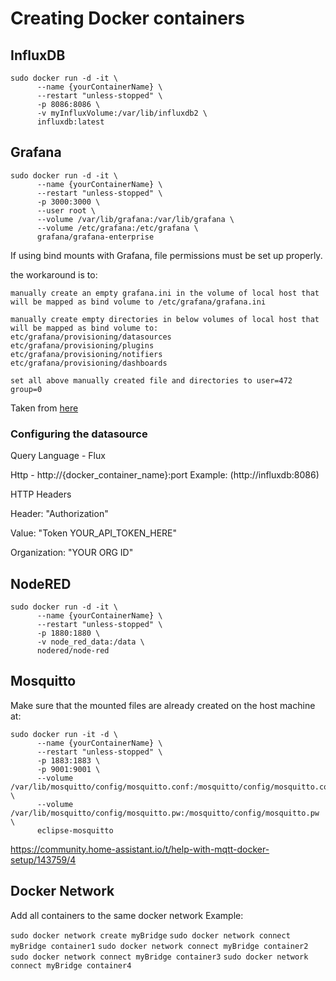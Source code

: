 # Creating Docker containers
## InfluxDB
```
sudo docker run -d -it \
      --name {yourContainerName} \
      --restart "unless-stopped" \
      -p 8086:8086 \
      -v myInfluxVolume:/var/lib/influxdb2 \
      influxdb:latest
```


## Grafana
```
sudo docker run -d -it \
      --name {yourContainerName} \
      --restart "unless-stopped" \
      -p 3000:3000 \ 
      --user root \
      --volume /var/lib/grafana:/var/lib/grafana \
      --volume /etc/grafana:/etc/grafana \
      grafana/grafana-enterprise
```

If using bind mounts with Grafana, file permissions must be set up properly.

the workaround is to:

    manually create an empty grafana.ini in the volume of local host that will be mapped as bind volume to /etc/grafana/grafana.ini

    manually create empty directories in below volumes of local host that will be mapped as bind volume to:
    etc/grafana/provisioning/datasources
    etc/grafana/provisioning/plugins
    etc/grafana/provisioning/notifiers
    etc/grafana/provisioning/dashboards

    set all above manually created file and directories to user=472 group=0
Taken from [here](https://github.com/grafana/grafana/issues/51860#issuecomment-1178651261)


### Configuring the datasource
Query Language - Flux

Http - http://{docker_container_name}:port Example: (http://influxdb:8086)

HTTP Headers

Header: "Authorization" 

Value: "Token YOUR_API_TOKEN_HERE"

Organization: "YOUR ORG ID"

## NodeRED
```
sudo docker run -d -it \
      --name {yourContainerName} \
      --restart "unless-stopped" \
      -p 1880:1880 \
      -v node_red_data:/data \
      nodered/node-red
```


## Mosquitto
Make sure that the mounted files are already created on the host machine at:
```
sudo docker run -it -d \
      --name {yourContainerName} \
      --restart "unless-stopped" \
      -p 1883:1883 \
      -p 9001:9001 \
      --volume /var/lib/mosquitto/config/mosquitto.conf:/mosquitto/config/mosquitto.conf \
      --volume /var/lib/mosquitto/config/mosquitto.pw:/mosquitto/config/mosquitto.pw \
      eclipse-mosquitto
```


https://community.home-assistant.io/t/help-with-mqtt-docker-setup/143759/4

## Docker Network
Add all containers to the same docker network
Example: 


`sudo docker network create myBridge`
`sudo docker network connect myBridge container1`
`sudo docker network connect myBridge container2`
`sudo docker network connect myBridge container3`
`sudo docker network connect myBridge container4`
